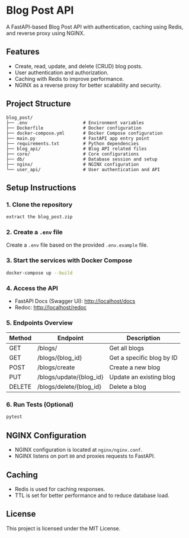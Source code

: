 
# Blog Post API

A FastAPI-based Blog Post API with authentication, caching using Redis, and reverse proxy using NGINX.

## Features
- Create, read, update, and delete (CRUD) blog posts.
- User authentication and authorization.
- Caching with Redis to improve performance.
- NGINX as a reverse proxy for better scalability and security.

## Project Structure
```
blog_post/
├── .env                     # Environment variables
├── Dockerfile               # Docker configuration
├── docker-compose.yml       # Docker Compose configuration
├── main.py                  # FastAPI app entry point
├── requirements.txt         # Python dependencies
├── blog_api/                # Blog API related files
├── core/                    # Core configurations
├── db/                      # Database session and setup
├── nginx/                   # NGINX configuration
└── user_api/                # User authentication and API
```

## Setup Instructions

### 1. Clone the repository
```sh
extract the blog_post.zip
```

### 2. Create a `.env` file
Create a `.env` file based on the provided `.env.example` file.

### 3. Start the services with Docker Compose
```sh
docker-compose up --build
```

### 4. Access the API
- FastAPI Docs (Swagger UI): [http://localhost/docs](http://localhost/docs)
- Redoc: [http://localhost/redoc](http://localhost/redoc)

### 5. Endpoints Overview
| Method | Endpoint | Description |
|--------|----------|-------------|
| GET    | /blogs/  | Get all blogs |
| GET    | /blogs/{blog_id} | Get a specific blog by ID |
| POST   | /blogs/create | Create a new blog |
| PUT    | /blogs/update/{blog_id} | Update an existing blog |
| DELETE | /blogs/delete/{blog_id} | Delete a blog |

### 6. Run Tests (Optional)
```sh
pytest
```

## NGINX Configuration
- NGINX configuration is located at `nginx/nginx.conf`.
- NGINX listens on port `80` and proxies requests to FastAPI.

## Caching
- Redis is used for caching responses.
- TTL is set for better performance and to reduce database load.

## License
This project is licensed under the MIT License.
